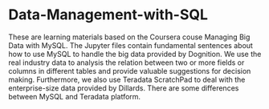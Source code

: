 # Data-Management-with-SQL

These are learning materials based on the Coursera couse Managing Big Data with MySQL. The Jupyter files contain fundamental sentences about how to use MySQL to handle the big data provided by Dognition. We use the real industry data to analysis the relation between two or more fields or columns in different tables and provide valuable suggestions for decision making. Furthermore, we also use Teradata ScratchPad to deal with the enterprise-size data provided by Dillards. There are some differences between MySQL and Teradata platform. 
